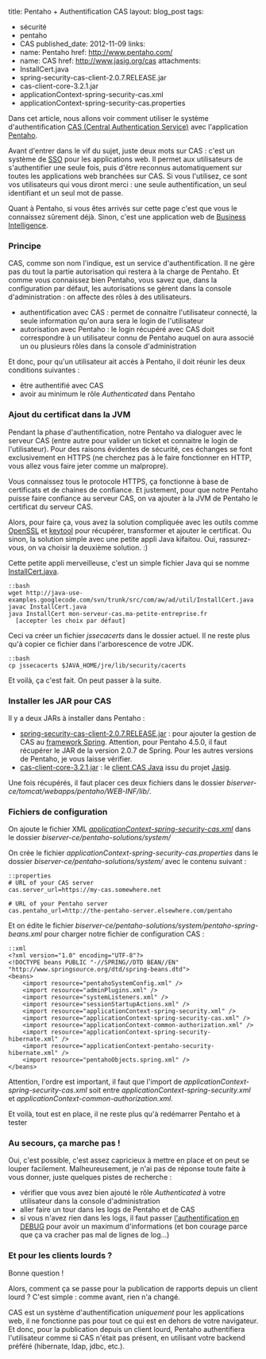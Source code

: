 title: Pentaho + Authentification CAS
layout: blog_post
tags:
- sécurité
- pentaho
- CAS
published_date: 2012-11-09
links:
- name: Pentaho
  href: http://www.pentaho.com/
- name: CAS
  href: http://www.jasig.org/cas
attachments:
- InstallCert.java
- spring-security-cas-client-2.0.7.RELEASE.jar
- cas-client-core-3.2.1.jar
- applicationContext-spring-security-cas.xml
- applicationContext-spring-security-cas.properties


Dans cet article, nous allons voir comment utiliser le système d'authentification [CAS (Central Authentication Service)](http://www.jasig.org/cas) avec l'application [Pentaho](http://www.pentaho.com/).

Avant d'entrer dans le vif du sujet, juste deux mots sur CAS : c'est un système de [SSO](http://fr.wikipedia.org/wiki/Authentification_unique) pour les applications web. Il permet aux utilisateurs de s'authentifier une seule fois, puis d'être reconnus automatiquement sur toutes les applications web branchées sur CAS. Si vous l'utilisez, ce sont vos utilisateurs qui vous diront merci : une seule authentification, un seul identifiant et un seul mot de passe.

Quant à Pentaho, si vous êtes arrivés sur cette page c'est que vous le connaissez sûrement déjà. Sinon, c'est une application web de [Business Intelligence](http://fr.wikipedia.org/wiki/Business_Intelligence).

<!-- BODY -->

### Principe

CAS, comme son nom l'indique, est un service d'authentification. Il ne gère pas du tout la partie autorisation qui restera à la charge de Pentaho. Et comme vous connaissez bien Pentaho, vous savez que, dans la configuration par défaut, les autorisations se gèrent dans la console d'administration : on affecte des rôles à des utilisateurs.

- authentification avec CAS : permet de connaitre l'utilisateur connecté, la seule information qu'on aura sera le login de l'utilisateur
- autorisation avec Pentaho : le login récupéré avec CAS doit correspondre à un utilisateur connu de Pentaho auquel on aura associé un ou plusieurs rôles dans la console d'administration

Et donc, pour qu'un utilisateur ait accès à Pentaho, il doit réunir les deux conditions suivantes :

- être authentifié avec CAS
- avoir au minimum le rôle *Authenticated* dans Pentaho

### Ajout du certificat dans la JVM

Pendant la phase d'authentification, notre Pentaho va dialoguer avec le serveur CAS (entre autre pour valider un ticket et connaitre le login de l'utilisateur). Pour des raisons évidentes de sécurité, ces échanges se font exclusivement en HTTPS (ne cherchez pas à le faire fonctionner en HTTP, vous allez vous faire jeter comme un malpropre).

Vous connaissez tous le protocole HTTPS, ça fonctionne à base de certificats et de chaines de confiance. Et justement, pour que notre Pentaho puisse faire confiance au serveur CAS, on va ajouter à la JVM de Pentaho le certificat du serveur CAS.

Alors, pour faire ça, vous avez la solution compliquée avec les outils comme [OpenSSL](http://www.openssl.org/docs/apps/openssl.html) et [keytool](http://docs.oracle.com/javase/6/docs/technotes/tools/solaris/keytool.html) pour récupérer, transformer et ajouter le certificat. Ou sinon, la solution simple avec une petite appli Java kifaitou. Oui, rassurez-vous, on va choisir la deuxième solution. :)

Cette petite appli merveilleuse, c'est un simple fichier Java qui se nomme [InstallCert.java](http://code.google.com/p/java-use-examples/source/browse/trunk/src/com/aw/ad/util/InstallCert.java).

    ::bash
    wget http://java-use-examples.googlecode.com/svn/trunk/src/com/aw/ad/util/InstallCert.java
    javac InstallCert.java
    java InstallCert mon-serveur-cas.ma-petite-entreprise.fr
      [accepter les choix par défaut]

Ceci va créer un fichier *jssecacerts* dans le dossier actuel. Il ne reste plus qu'à copier ce fichier dans l'arborescence de votre JDK.

    ::bash
    cp jssecacerts $JAVA_HOME/jre/lib/security/cacerts

Et voilà, ça c'est fait. On peut passer à la suite.


### Installer les JAR pour CAS

Il y a deux JARs à installer dans Pentaho :

- [spring-security-cas-client-2.0.7.RELEASE.jar](/static/spring-security-cas-client-2.0.7.RELEASE.jar) : pour ajouter la gestion de CAS au [framework Spring](http://www.springsource.org). Attention, pour Pentaho 4.5.0, il faut récupérer le JAR de la version 2.0.7 de Spring. Pour les autres versions de Pentaho, je vous laisse vérifier.
- [cas-client-core-3.2.1.jar](/static/cas-client-core-3.2.1.jar) : le [client CAS Java](http://www.jasig.org/cas/client-integration) issu du projet [Jasig](http://www.jasig.org/).

Une fois récupérés, il faut placer ces deux fichiers dans le dossier *biserver-ce/tomcat/webapps/pentaho/WEB-INF/lib/*.


### Fichiers de configuration

On ajoute le fichier XML [*applicationContext-spring-security-cas.xml*](/static/applicationContext-spring-security-cas.xml) dans le dossier *biserver-ce/pentaho-solutions/system/*

On crée le fichier *applicationContext-spring-security-cas.properties* dans le dossier *biserver-ce/pentaho-solutions/system/* avec le contenu suivant :

    ::properties
    # URL of your CAS server
    cas.server_url=https://my-cas.somewhere.net

    # URL of your Pentaho server
    cas.pentaho_url=http://the-pentaho-server.elsewhere.com/pentaho


Et on édite le fichier *biserver-ce/pentaho-solutions/system/pentaho-spring-beans.xml* pour charger notre fichier de configuration CAS :

    ::xml
    <?xml version="1.0" encoding="UTF-8"?>
    <!DOCTYPE beans PUBLIC "-//SPRING//DTD BEAN//EN" "http://www.springsource.org/dtd/spring-beans.dtd">
    <beans>
        <import resource="pentahoSystemConfig.xml" />
        <import resource="adminPlugins.xml" />
        <import resource="systemListeners.xml" />
        <import resource="sessionStartupActions.xml" />
        <import resource="applicationContext-spring-security.xml" />
        <import resource="applicationContext-spring-security-cas.xml" />
        <import resource="applicationContext-common-authorization.xml" />
        <import resource="applicationContext-spring-security-hibernate.xml" />
        <import resource="applicationContext-pentaho-security-hibernate.xml" />
        <import resource="pentahoObjects.spring.xml" />
    </beans>

Attention, l'ordre est important, il faut que l'import de *applicationContext-spring-security-cas.xml* soit entre *applicationContext-spring-security.xml* et *applicationContext-common-authorization.xml*.


Et voilà, tout est en place, il ne reste plus qu'à redémarrer Pentaho et à tester


### Au secours, ça marche pas !

Oui, c'est possible, c'est assez capricieux à mettre en place et on peut se louper facilement. Malheureusement, je n'ai pas de réponse toute faite à vous donner, juste quelques pistes de recherche :

- vérifier que vous avez bien ajouté le rôle *Authenticated* à votre utilisateur dans la console d'administration
- aller faire un tour dans les logs de Pentaho et de CAS
- si vous n'avez rien dans les logs, il faut passer [l'authentification en DEBUG](http://wiki.pentaho.com/display/ServerDoc2x/Turning+on+Security+Logging) pour avoir un maximum d'informations (et bon courage parce que ça va cracher pas mal de lignes de log...)


### Et pour les clients lourds ?

Bonne question !

Alors, comment ça se passe pour la publication de rapports depuis un client lourd ? C'est simple : comme avant, rien n'a changé.

CAS est un système d'authentification *uniquement* pour les applications web, il ne fonctionne pas pour tout ce qui est en dehors de votre navigateur. Et donc, pour la publication depuis un client lourd, Pentaho authentifiera l'utilisateur comme si CAS n'était pas présent, en utilisant votre backend préféré (hibernate, ldap, jdbc, etc.).


